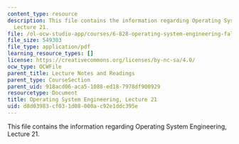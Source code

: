 ```yaml
---
content_type: resource
description: This file contains the information regarding Operating System Engineering,
  Lecture 21.
file: /ol-ocw-studio-app/courses/6-828-operating-system-engineering-fall-2012/d8d03983cf031d08000ac92e1ddc395e_MIT6_828F12_lec21_notes.pdf
file_size: 549303
file_type: application/pdf
learning_resource_types: []
license: https://creativecommons.org/licenses/by-nc-sa/4.0/
ocw_type: OCWFile
parent_title: Lecture Notes and Readings
parent_type: CourseSection
parent_uid: 918acd06-aca5-1088-ed18-7978df900929
resourcetype: Document
title: Operating System Engineering, Lecture 21
uid: d8d03983-cf03-1d08-000a-c92e1ddc395e
---
```

This file contains the information regarding Operating System Engineering, Lecture 21.
